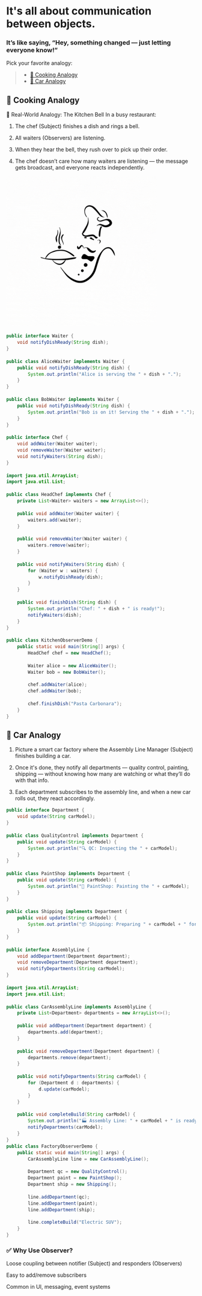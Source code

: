 # It's all about communication between objects. 

### It’s like saying, “Hey, something changed — just letting everyone know!”
Pick your favorite analogy:
> - [🍳 Cooking Analogy](https://github.com/nemaderinku/Design-patterns/blob/main/ObserverPattern.md#-cooking-analogy)
> - [🚗 Car Analogy](https://github.com/nemaderinku/Design-patterns/blob/main/ObserverPattern.md#-cooking-analogy)


## 🍳 Cooking Analogy

🔔 Real-World Analogy: The Kitchen Bell
In a busy restaurant:

1. The chef (Subject) finishes a dish and rings a bell.

2. All waiters (Observers) are listening.

3. When they hear the bell, they rush over to pick up their order.

4. The chef doesn’t care how many waiters are listening — the message gets broadcast, and everyone reacts independently.

<img src="./videos/observerPattern-cookinganalogy.gif" width="400" alt="Command Pattern Demo">

```Java
public interface Waiter {
    void notifyDishReady(String dish);
}

public class AliceWaiter implements Waiter {
    public void notifyDishReady(String dish) {
        System.out.println("Alice is serving the " + dish + ".");
    }
}

public class BobWaiter implements Waiter {
    public void notifyDishReady(String dish) {
        System.out.println("Bob is on it! Serving the " + dish + ".");
    }
}

public interface Chef {
    void addWaiter(Waiter waiter);
    void removeWaiter(Waiter waiter);
    void notifyWaiters(String dish);
}

import java.util.ArrayList;
import java.util.List;

public class HeadChef implements Chef {
    private List<Waiter> waiters = new ArrayList<>();

    public void addWaiter(Waiter waiter) {
        waiters.add(waiter);
    }

    public void removeWaiter(Waiter waiter) {
        waiters.remove(waiter);
    }

    public void notifyWaiters(String dish) {
        for (Waiter w : waiters) {
            w.notifyDishReady(dish);
        }
    }

    public void finishDish(String dish) {
        System.out.println("Chef: " + dish + " is ready!");
        notifyWaiters(dish);
    }
}

public class KitchenObserverDemo {
    public static void main(String[] args) {
        HeadChef chef = new HeadChef();

        Waiter alice = new AliceWaiter();
        Waiter bob = new BobWaiter();

        chef.addWaiter(alice);
        chef.addWaiter(bob);

        chef.finishDish("Pasta Carbonara");
    }
}
```

## 🚗 Car Analogy

1. Picture a smart car factory where the Assembly Line Manager (Subject) finishes building a car. 
2. Once it's done, they notify all departments — quality control, painting, shipping — without knowing how many are watching or what they’ll do with that info.

3. Each department subscribes to the assembly line, and when a new car rolls out, they react accordingly.


```Java
public interface Department {
    void update(String carModel);
}

public class QualityControl implements Department {
    public void update(String carModel) {
        System.out.println("🔍 QC: Inspecting the " + carModel);
    }
}

public class PaintShop implements Department {
    public void update(String carModel) {
        System.out.println("🎨 PaintShop: Painting the " + carModel);
    }
}

public class Shipping implements Department {
    public void update(String carModel) {
        System.out.println("📦 Shipping: Preparing " + carModel + " for delivery");
    }
}

public interface AssemblyLine {
    void addDepartment(Department department);
    void removeDepartment(Department department);
    void notifyDepartments(String carModel);
}

import java.util.ArrayList;
import java.util.List;

public class CarAssemblyLine implements AssemblyLine {
    private List<Department> departments = new ArrayList<>();

    public void addDepartment(Department department) {
        departments.add(department);
    }

    public void removeDepartment(Department department) {
        departments.remove(department);
    }

    public void notifyDepartments(String carModel) {
        for (Department d : departments) {
            d.update(carModel);
        }
    }

    public void completeBuild(String carModel) {
        System.out.println("🏭 Assembly Line: " + carModel + " is ready!");
        notifyDepartments(carModel);
    }
}
public class FactoryObserverDemo {
    public static void main(String[] args) {
        CarAssemblyLine line = new CarAssemblyLine();

        Department qc = new QualityControl();
        Department paint = new PaintShop();
        Department ship = new Shipping();

        line.addDepartment(qc);
        line.addDepartment(paint);
        line.addDepartment(ship);

        line.completeBuild("Electric SUV");
    }
}


```

### ✅ Why Use Observer?
Loose coupling between notifier (Subject) and responders (Observers)

Easy to add/remove subscribers

Common in UI, messaging, event systems
